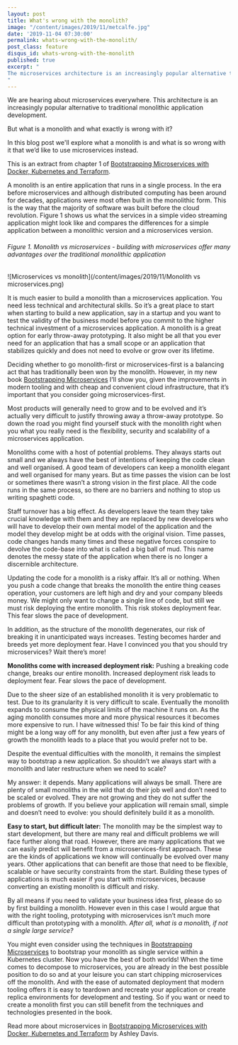 ```yaml
---
layout: post
title: What's wrong with the monolith?
image: "/content/images/2019/11/metcalfe.jpg"
date: '2019-11-04 07:30:00'
permalink: whats-wrong-with-the-monolith/
post_class: feature
disqus_id: whats-wrong-with-the-monolith
published: true
excerpt: "
The microservices architecture is an increasingly popular alternative to monolithic application development. But what is a monolith and what exactly is wrong with it?
"
---
```


We are hearing about microservices everywhere. This architecture is an increasingly popular alternative to traditional monolithic application development. 

But what is a monolith and what exactly is wrong with it?

In this blog post we'll explore what a monolith is and what is so wrong with it that we’d like to use microservices instead.

This is an extract from chapter 1 of [Bootstrapping Microservices with Docker, Kubernetes and Terraform](http://bit.ly/2o0aDsP).

A monolith is an entire application that runs in a single process. In the era before microservices and although distributed computing has been around for decades, applications were most often built in the monolithic form. This is the way that the majority of software was built before the cloud revolution. Figure 1 shows us what the services in a simple video streaming application might look like and compares the differences for a simple application between a monolithic version and a microservices version.

###### Figure 1. Monolith vs microservices - building with microservices offer many advantages over the traditional monolithic application
![Microservices vs monolith](/content/images/2019/11/Monolith vs microservices.png)

It is much easier to build a monolith than a microservices application. You need less technical and architectural skills. So it’s a great place to start when starting to build a new application, say in a startup and you want to test the validity of the business model before you commit to the higher technical investment of a microservices application.
A monolith is a great option for early throw-away prototyping. It also might be all that you ever need for an application that has a small scope or an application that stabilizes quickly and does not need to evolve or grow over its lifetime.

Deciding whether to go monolith-first or microservices-first is a balancing act that has traditionally been won by the monolith. However, in my new book [Bootstrapping Microservices](http://bit.ly/2o0aDsP) I’ll show you, given the improvements in modern tooling and with cheap and convenient cloud infrastructure, that it’s important that you consider going microservices-first.

Most products will generally need to grow and to be evolved and it’s actually very difficult to justify throwing away a throw-away prototype. So down the road you might find yourself stuck with the monolith right when you what you really need is the flexibility, security and scalability of a microservices application.

Monoliths come with a host of potential problems. They always starts out small and we always have the best of intentions of keeping the code clean and well organised. A good team of developers can keep a monolith elegant and well organised for many years. But as time passes the vision can be lost or sometimes there wasn’t a strong vision in the first place. All the code runs in the same process, so there are no barriers and nothing to stop us writing spaghetti code. 

Staff turnover has a big effect. As developers leave the team they take crucial knowledge with them and they are replaced by new developers who will have to develop their own mental model of the application and the model they develop might be at odds with the original vision. Time passes, code changes hands many times and these negative forces conspire to devolve the code-base into what is called a big ball of mud. This name denotes the messy state of the application when there is no longer a discernible architecture.

Updating the code for a monolith is a risky affair. It’s all or nothing. When you push a code change that breaks the monolith the entire thing ceases operation, your customers are left high and dry and your company bleeds money. We might only want to change a single line of code, but still we must risk deploying the entire monolith. This risk stokes deployment fear. This fear slows the pace of development.

In addition, as the structure of the monolith degenerates, our risk of breaking it in unanticipated ways increases. Testing becomes harder and breeds yet more deployment fear. Have I convinced you that you should try microservices? Wait there’s more!

**Monoliths come with increased deployment risk:** Pushing a breaking code change, breaks our entire monolith. Increased deployment risk leads to deployment fear. Fear slows the pace of development.

Due to the sheer size of an established monolith it is very problematic to test. Due to its granularity it is very difficult to scale. Eventually the monolith expands to consume the physical limits of the machine it runs on. As the aging monolith consumes more and more physical resources it becomes more expensive to run. I have witnessed this! 
To be fair this kind of thing might be a long way off for any monolith, but even after just a few years of growth the monolith leads to a place that you would prefer not to be.

Despite the eventual difficulties with the monolith, it remains the simplest way to bootstrap a new application. So shouldn’t we always start with a monolith and later restructure when we need to scale? 

My answer: it depends. Many applications will always be small. There are plenty of small monoliths in the wild that do their job well and don’t need to be scaled or evolved. They are not growing and they do not suffer the problems of growth. If you believe your application will remain small, simple and doesn’t need to evolve: you should definitely build it as a monolith.

**Easy to start, but difficult later:** The monolith may be the simplest way to start development, but there are many real and difficult problems we will face further along that road.
However, there are many applications that we can easily predict will benefit from a microservices-first approach. These are the kinds of applications we know will continually be evolved over many years. Other applications that can benefit are those that need to be flexible, scalable or have security constraints from the start. Building these types of applications is much easier if you start with microservices, because converting an existing monolith is difficult and risky.

By all means if you need to validate your business idea first, please do so by first building a monolith. However even in this case I would argue that with the right tooling, prototyping with microservices isn’t much more difficult than prototyping with a monolith. *After all, what is a monolith, if not a single large service?*

You might even consider using the techniques in [Bootstrapping Microservices](http://bit.ly/2o0aDsP) to bootstrap your monolith as single service within a Kubernetes cluster. Now you have the best of both worlds! When the time comes to decompose to microservices, you are already in the best possible position to do so and at your leisure you can start chipping microservices off the monolith. And with the ease of automated deployment that modern tooling offers it is easy to teardown and recreate your application or create replica environments for development and testing. So if you want or need to create a monolith first you can still benefit from the techniques and technologies presented in the book.

Read more about microservices in [Bootstrapping Microservices with Docker, Kubernetes and Terraform](http://bit.ly/2o0aDsP) by Ashley Davis.